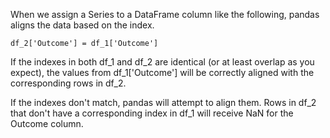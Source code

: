When we assign a Series to a DataFrame column like the following, pandas aligns the data based on the index. 

```Python}
df_2['Outcome'] = df_1['Outcome']
```

If the indexes in both df_1 and df_2 are identical (or at least overlap as you expect), the values from df_1['Outcome'] will be correctly aligned with the corresponding rows in df_2.

If the indexes don't match, pandas will attempt to align them. Rows in df_2 that don't have a corresponding index in df_1 will receive NaN for the Outcome column.
